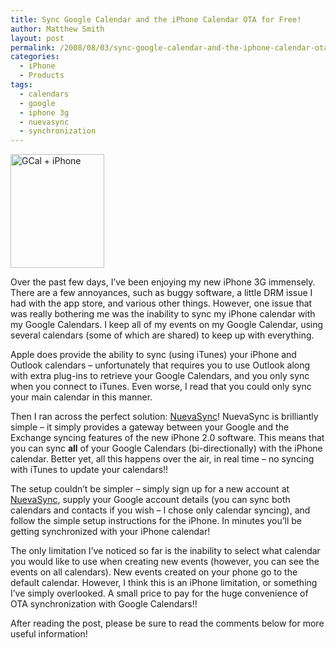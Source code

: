```yaml
---
title: Sync Google Calendar and the iPhone Calendar OTA for Free!
author: Matthew Smith
layout: post
permalink: /2008/08/03/sync-google-calendar-and-the-iphone-calendar-ota-for-free
categories:
  - iPhone
  - Products
tags:
  - calendars
  - google
  - iphone 3g
  - nuevasync
  - synchronization
---
```

<img class="right" title="GCal + iPhone FTW!!" src="http://digivation.net/wp-content/uploads/2008/08/gcal-iphone.png" alt="GCal + iPhone" width="150" height="182" />

Over the past few days, I&#8217;ve been enjoying my new iPhone 3G immensely. There are a few annoyances, such as buggy software, a little DRM issue I had with the app store, and various other things. However, one issue that was really bothering me was the inability to sync my iPhone calendar with my Google Calendars. I keep all of my events on my Google Calendar, using several calendars (some of which are shared) to keep up with everything.

Apple does provide the ability to sync (using iTunes) your iPhone and Outlook calendars &#8211; unfortunately that requires you to use Outlook along with extra plug-ins to retrieve your Google Calendars, and you only sync when you connect to iTunes. Even worse, I read that you could only sync your main calendar in this manner.

Then I ran across the perfect solution: [NuevaSync][1]! NuevaSync is brilliantly simple &#8211; it simply provides a gateway between your Google and the Exchange syncing features of the new iPhone 2.0 software. This means that you can sync **all** of your Google Calendars (bi-directionally) with the iPhone calendar. Better yet, all this happens over the air, in real time &#8211; no syncing with iTunes to update your calendars!!

The setup couldn&#8217;t be simpler &#8211; simply sign up for a new account at [NuevaSync][1], supply your Google account details (you can sync both calendars and contacts if you wish &#8211; I chose only calendar syncing), and follow the simple setup instructions for the iPhone. In minutes you&#8217;ll be getting synchronized with your iPhone calendar!

The only limitation I&#8217;ve noticed so far is the inability to select what calendar you would like to use when creating new events (however, you can see the events on all calendars). New events created on your phone go to the default calendar. However, I think this is an iPhone limitation, or something I&#8217;ve simply overlooked. A small price to pay for the huge convenience of OTA synchronization with Google Calendars!!

<div class="bluebox">
  After reading the post, please be sure to read the comments below for more useful information!
</div>

 [1]: http://www.nuevasync.com/